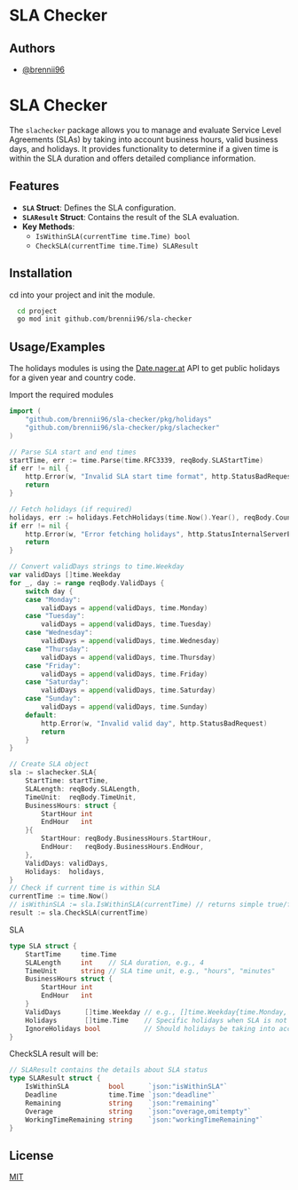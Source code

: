 
# SLA Checker



## Authors

- [@brennii96](https://www.github.com/brennii96)


# SLA Checker

The `slachecker` package allows you to manage and evaluate Service Level Agreements (SLAs) by taking into account business hours, valid business days, and holidays. It provides functionality to determine if a given time is within the SLA duration and offers detailed compliance information.

## Features

- **`SLA` Struct**: Defines the SLA configuration.
- **`SLAResult` Struct**: Contains the result of the SLA evaluation.
- **Key Methods**:
  - `IsWithinSLA(currentTime time.Time) bool`
  - `CheckSLA(currentTime time.Time) SLAResult`


## Installation

cd into your project and init the module.

```bash
  cd project
  go mod init github.com/brennii96/sla-checker
```
## Usage/Examples

The holidays modules is using the [Date.nager.at](https://github.com/nager/Nager.Date) API to get public holidays for a given year and country code.

Import the required modules
```go
import (
    "github.com/brennii96/sla-checker/pkg/holidays"
	"github.com/brennii96/sla-checker/pkg/slachecker"
)
```

```go
// Parse SLA start and end times
startTime, err := time.Parse(time.RFC3339, reqBody.SLAStartTime)
if err != nil {
    http.Error(w, "Invalid SLA start time format", http.StatusBadRequest)
    return
}

// Fetch holidays (if required)
holidays, err := holidays.FetchHolidays(time.Now().Year(), reqBody.CountryCode)
if err != nil {
    http.Error(w, "Error fetching holidays", http.StatusInternalServerError)
    return
}

// Convert validDays strings to time.Weekday
var validDays []time.Weekday
for _, day := range reqBody.ValidDays {
    switch day {
    case "Monday":
        validDays = append(validDays, time.Monday)
    case "Tuesday":
        validDays = append(validDays, time.Tuesday)
    case "Wednesday":
        validDays = append(validDays, time.Wednesday)
    case "Thursday":
        validDays = append(validDays, time.Thursday)
    case "Friday":
        validDays = append(validDays, time.Friday)
    case "Saturday":
        validDays = append(validDays, time.Saturday)
    case "Sunday":
        validDays = append(validDays, time.Sunday)
    default:
        http.Error(w, "Invalid valid day", http.StatusBadRequest)
        return
    }
}

// Create SLA object
sla := slachecker.SLA{
    StartTime: startTime,
    SLALength: reqBody.SLALength,
    TimeUnit:  reqBody.TimeUnit,
    BusinessHours: struct {
        StartHour int
        EndHour   int
    }{
        StartHour: reqBody.BusinessHours.StartHour,
        EndHour:   reqBody.BusinessHours.EndHour,
    },
    ValidDays: validDays,
    Holidays:  holidays,
}
// Check if current time is within SLA
currentTime := time.Now()
// isWithinSLA := sla.IsWithinSLA(currentTime) // returns simple true/false
result := sla.CheckSLA(currentTime)

```
SLA
```go
type SLA struct {
	StartTime     time.Time
	SLALength     int    // SLA duration, e.g., 4
	TimeUnit      string // SLA time unit, e.g., "hours", "minutes"
	BusinessHours struct {
		StartHour int
		EndHour   int
	}
	ValidDays      []time.Weekday // e.g., []time.Weekday{time.Monday, time.Tuesday, ...}
	Holidays       []time.Time    // Specific holidays when SLA is not applicable
	IgnoreHolidays bool           // Should holidays be taking into account when calculating SLAs
}
```


CheckSLA result will be:
```go
// SLAResult contains the details about SLA status
type SLAResult struct {
	IsWithinSLA          bool      `json:"isWithinSLA"`
	Deadline             time.Time `json:"deadline"`
	Remaining            string    `json:"remaining"`
	Overage              string    `json:"overage,omitempty"`
	WorkingTimeRemaining string    `json:"workingTimeRemaining"`
}
```


## License

[MIT](./LICENSE.txt)
